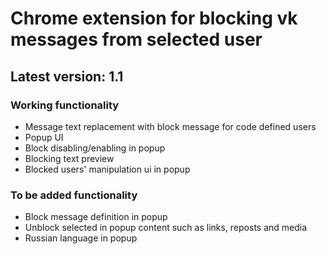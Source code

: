 # Chrome extension for blocking vk messages from selected user
## Latest version: 1.1
### Working functionality
- Message text replacement with block message for code defined users
- Popup UI
- Block disabling/enabling in popup
- Blocking text preview
- Blocked users' manipulation ui in popup
### To be added functionality
- Block message definition in popup
- Unblock selected in popup content such as links, reposts and media 
- Russian language in popup
